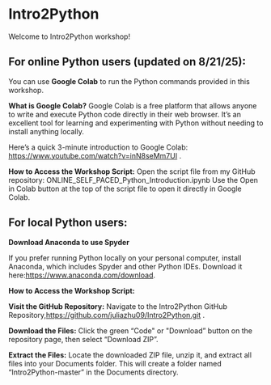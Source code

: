 # Intro2Python

Welcome to Intro2Python workshop! 

## For online Python users (updated on 8/21/25):

You can use **Google Colab** to run the Python commands provided in this workshop.

**What is Google Colab?**
Google Colab is a free platform that allows anyone to write and execute Python code directly in their web browser. It’s an excellent tool for learning and experimenting with Python without needing to install anything locally.

Here’s a quick 3-minute introduction to Google Colab: https://www.youtube.com/watch?v=inN8seMm7UI .

**How to Access the Workshop Script:**
Open the script file from my GitHub repository:
ONLINE_SELF_PACED_Python_Introduction.ipynb
Use the Open in Colab button at the top of the script file to open it directly in Google Colab.

## For local Python users:
**Download Anaconda to use Spyder**

If you prefer running Python locally on your personal computer, install Anaconda, which includes Spyder and other Python IDEs. Download it here:https://www.anaconda.com/download.

**How to Access the Workshop Script:**

**Visit the GitHub Repository:**
Navigate to the Intro2Python GitHub Repository,https://github.com/juliazhu09/Intro2Python.git .

**Download the Files:**
Click the green “Code" or  "Download” button on the repository page, then select “Download ZIP”.

**Extract the Files:**
Locate the downloaded ZIP file, unzip it, and extract all files into your Documents folder. This will create a folder named “Intro2Python-master” in the Documents directory.
